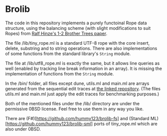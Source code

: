 # Brolib

The code in this repository implements a purely functoinal Rope data structure, using the balancing scheme (with slight modifications to suit Ropes) from [Ralf Hinze's 1-2 Brother Trees paper](https://www.cs.ox.ac.uk/ralf.hinze/publications/Brother12.pdf).

The file /lib/tiny_rope.ml is a standard UTF-8 rope with the core insert, delete, substring and to string operations. There are also implementations of some functions from the standard library's `String` module.

The file at /lib/utf8_rope.ml is exactly the same, but it allows line queries as well (enabled by tracking line break information in an array). It is missing the implementation of functions from the `String` module.

In the /bin/ folder, all files except dune, utils.ml and main.ml are arrays generated from the sequential edit traces at [the linked repository](https://github.com/josephg/editing-traces). (The files utils.ml and main.ml just apply the edit traces for benchmarking purposes.)

Both of the mentioned files under the /lib/ directory are under the permissive 0BSD license. Feel free to use them in any way you like.

There are (F#)[https://github.com/hummy123/brolib-fs] and (Standard ML)[https://github.com/hummy123/brolib-sml] ports of tiny_rope.ml which are also under 0BSD.
